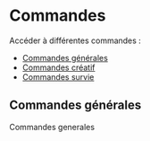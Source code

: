 # Commandes

Accéder à différentes commandes :

* [Commandes générales](https://mjccraft.github.io/cmd.md#commandes-g%C3%A9n%C3%A9rales)
* [Commandes créatif](https://mjccraft.github.io/cmd/creatif)
* [Commandes survie](https://mjccraft.github.io/cmd/survie)











## Commandes générales

Commandes generales
